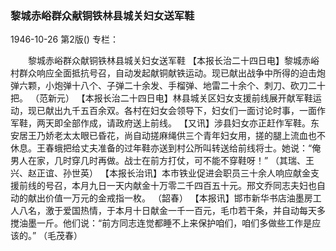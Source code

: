 ### 黎城赤峪群众献铜铁林县城关妇女送军鞋

1946-10-26
第2版()
专栏：

　　黎城赤峪群众献铜铁林县城关妇女送军鞋
    【本报长治二十四日电】黎城赤峪村群众响应全面抵抗号召，自动发起献铜献铁运动。现已献出战争中所得的迫击炮弹六颗，小炮弹十八个、子弹二十余发、手榴弹、地雷二十余个、刺刀、砍刀二十把。
    （范新元）
    【本报长治二十四日电】林县城关区妇女支援前线展开献军鞋运动，现已献出九千五百余双。各村在妇女会领导下，妇女们一面讨论时事，一面作军鞋，两天即全部作成，请政府送上前线。
    【又讯】涉县妇女亦正赶作军鞋。东安居王乃娇老太太眼已昏花，尚自动搓麻绳供三个青年妇女用，搓的腿上流血也不休息。王春蛾把给丈夫准备的过年鞋亦送到村公所叫转送给前线将士。她说：“俺男人在家，几时穿几时再做。战士在前方打仗，可不能不穿鞋呀！”
    （其瑞、王兴、赵正谊、孙世英）
    【本报长治讯】本市铁业促进会职员三十余人响应献金支援前线的号召，本月九日一天内献金十万零二千四百五十元。邢文乔同志夫妇也自动的献出价值一万元的金戒指一枚。
    （韶春）
    【本报讯】邯市新华书店油墨房工人八名，激于爱国热情，于本月十日献金一千一百元，毛巾若干条，并自动每天多搅油墨一斤。他们说：“前方同志连觉都睡不上来保护咱们，咱们多做些工作是应该的。”
    （毛茂春）
